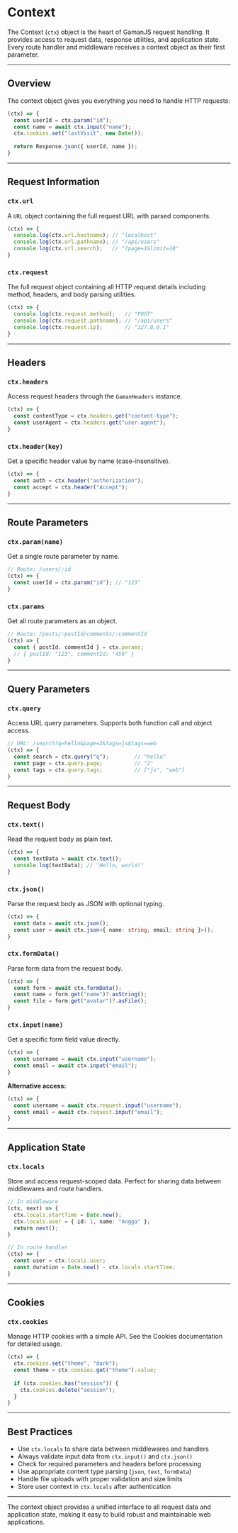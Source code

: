 # Context

The Context (`ctx`) object is the heart of GamanJS request handling. It provides access to request data, response utilities, and application state. Every route handler and middleware receives a context object as their first parameter.

---

## Overview

The context object gives you everything you need to handle HTTP requests:

```ts
(ctx) => {
  const userId = ctx.param("id");
  const name = await ctx.input("name");
  ctx.cookies.set("lastVisit", new Date());
  
  return Response.json({ userId, name });
}
```

---

## Request Information

### `ctx.url`

A `URL` object containing the full request URL with parsed components.

```ts
(ctx) => {
  console.log(ctx.url.hostname); // "localhost"
  console.log(ctx.url.pathname); // "/api/users"
  console.log(ctx.url.search);   // "?page=1&limit=10"
}
```

### `ctx.request`

The full request object containing all HTTP request details including method, headers, and body parsing utilities.

```ts
(ctx) => {
  console.log(ctx.request.method);   // "POST"
  console.log(ctx.request.pathname); // "/api/users"
  console.log(ctx.request.ip);       // "127.0.0.1"
}
```

---

## Headers

### `ctx.headers`

Access request headers through the `GamanHeaders` instance.

```ts
(ctx) => {
  const contentType = ctx.headers.get("content-type");
  const userAgent = ctx.headers.get("user-agent");
}
```

### `ctx.header(key)`

Get a specific header value by name (case-insensitive).

```ts
(ctx) => {
  const auth = ctx.header("authorization");
  const accept = ctx.header("Accept");
}
```

---

## Route Parameters

### `ctx.param(name)`

Get a single route parameter by name.

```ts
// Route: /users/:id
(ctx) => {
  const userId = ctx.param("id"); // "123"
}
```

### `ctx.params`

Get all route parameters as an object.

```ts
// Route: /posts/:postId/comments/:commentId
(ctx) => {
  const { postId, commentId } = ctx.params;
  // { postId: "123", commentId: "456" }
}
```

---

## Query Parameters

### `ctx.query`

Access URL query parameters. Supports both function call and object access.

```ts
// URL: /search?q=hello&page=2&tags=js&tags=web
(ctx) => {
  const search = ctx.query("q");        // "hello"
  const page = ctx.query.page;          // "2"
  const tags = ctx.query.tags;          // ["js", "web"]
}
```

---

## Request Body

### `ctx.text()`

Read the request body as plain text.

```ts
(ctx) => {
  const textData = await ctx.text();
  console.log(textData); // "Hello, world!"
}
```

### `ctx.json()`

Parse the request body as JSON with optional typing.

```ts
(ctx) => {
  const data = await ctx.json();
  const user = await ctx.json<{ name: string; email: string }>();
}
```

### `ctx.formData()`

Parse form data from the request body.

```ts
(ctx) => {
  const form = await ctx.formData();
  const name = form.get("name")?.asString();
  const file = form.get("avatar")?.asFile();
}
```

### `ctx.input(name)`

Get a specific form field value directly.

```ts
(ctx) => {
  const username = await ctx.input("username");
  const email = await ctx.input("email");
}
```

**Alternative access:**

```ts
(ctx) => {
  const username = await ctx.request.input("username");
  const email = await ctx.request.input("email");
}
```

---

## Application State

### `ctx.locals`

Store and access request-scoped data. Perfect for sharing data between middlewares and route handlers.

```ts
// In middleware
(ctx, next) => {
  ctx.locals.startTime = Date.now();
  ctx.locals.user = { id: 1, name: "Angga" };
  return next();
}

// In route handler
(ctx) => {
  const user = ctx.locals.user;
  const duration = Date.now() - ctx.locals.startTime;
}
```

<!-- ### `ctx.env`

Access environment variables and application configuration.

```ts
(ctx) => {
  const dbUrl = ctx.env.DATABASE_URL;
  const apiKey = ctx.env.API_KEY;
}
``` -->

---

## Cookies

### `ctx.cookies`

Manage HTTP cookies with a simple API. See the Cookies documentation for detailed usage.

```ts
(ctx) => {
  ctx.cookies.set("theme", "dark");
  const theme = ctx.cookies.get("theme").value;
  
  if (ctx.cookies.has("session")) {
    ctx.cookies.delete("session");
  }
}
```

---


## Best Practices

- Use `ctx.locals` to share data between middlewares and handlers
- Always validate input data from `ctx.input()` and `ctx.json()`
- Check for required parameters and headers before processing
- Use appropriate content type parsing (`json`, `text`, `formData`)
- Handle file uploads with proper validation and size limits
- Store user context in `ctx.locals` after authentication
<!-- - Access environment variables through `ctx.env` for consistency -->

---

The context object provides a unified interface to all request data and application state, making it easy to build robust and maintainable web applications.